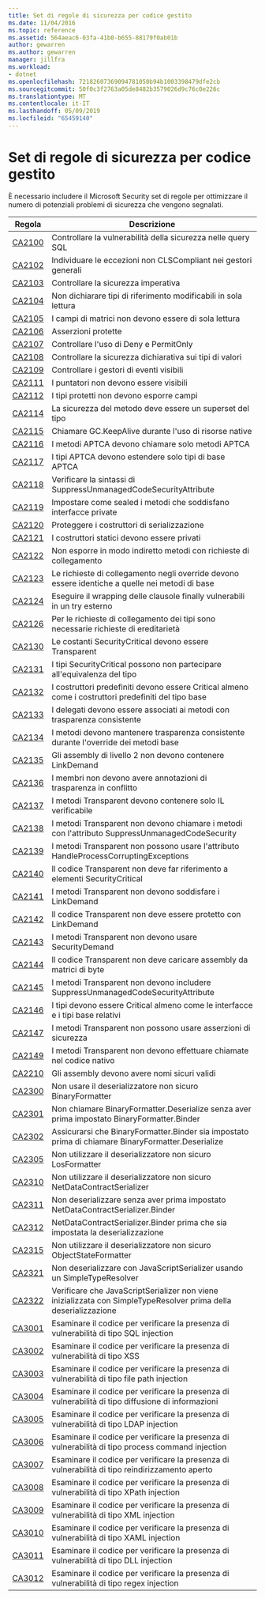```yaml
---
title: Set di regole di sicurezza per codice gestito
ms.date: 11/04/2016
ms.topic: reference
ms.assetid: 564aeac6-03fa-41b0-b655-88179f0ab01b
author: gewarren
ms.author: gewarren
manager: jillfra
ms.workload:
- dotnet
ms.openlocfilehash: 72182607369094781050b94b1003398479dfe2cb
ms.sourcegitcommit: 50f0c3f2763a05de8482b3579026d9c76c0e226c
ms.translationtype: MT
ms.contentlocale: it-IT
ms.lasthandoff: 05/09/2019
ms.locfileid: "65459140"
---
```

# <a name="security-rules-rule-set-for-managed-code"></a>Set di regole di sicurezza per codice gestito
È necessario includere il Microsoft Security set di regole per ottimizzare il numero di potenziali problemi di sicurezza che vengono segnalati.

|Regola|Descrizione|
|----------|-----------------|
|[CA2100](../code-quality/ca2100-review-sql-queries-for-security-vulnerabilities.md)|Controllare la vulnerabilità della sicurezza nelle query SQL|
|[CA2102](../code-quality/ca2102-catch-non-clscompliant-exceptions-in-general-handlers.md)|Individuare le eccezioni non CLSCompliant nei gestori generali|
|[CA2103](../code-quality/ca2103-review-imperative-security.md)|Controllare la sicurezza imperativa|
|[CA2104](../code-quality/ca2104-do-not-declare-read-only-mutable-reference-types.md)|Non dichiarare tipi di riferimento modificabili in sola lettura|
|[CA2105](../code-quality/ca2105-array-fields-should-not-be-read-only.md)|I campi di matrici non devono essere di sola lettura|
|[CA2106](../code-quality/ca2106-secure-asserts.md)|Asserzioni protette|
|[CA2107](../code-quality/ca2107-review-deny-and-permit-only-usage.md)|Controllare l'uso di Deny e PermitOnly|
|[CA2108](../code-quality/ca2108-review-declarative-security-on-value-types.md)|Controllare la sicurezza dichiarativa sui tipi di valori|
|[CA2109](../code-quality/ca2109-review-visible-event-handlers.md)|Controllare i gestori di eventi visibili|
|[CA2111](../code-quality/ca2111-pointers-should-not-be-visible.md)|I puntatori non devono essere visibili|
|[CA2112](../code-quality/ca2112-secured-types-should-not-expose-fields.md)|I tipi protetti non devono esporre campi|
|[CA2114](../code-quality/ca2114-method-security-should-be-a-superset-of-type.md)|La sicurezza del metodo deve essere un superset del tipo|
|[CA2115](../code-quality/ca2115-call-gc-keepalive-when-using-native-resources.md)|Chiamare GC.KeepAlive durante l'uso di risorse native|
|[CA2116](../code-quality/ca2116-aptca-methods-should-only-call-aptca-methods.md)|I metodi APTCA devono chiamare solo metodi APTCA|
|[CA2117](../code-quality/ca2117-aptca-types-should-only-extend-aptca-base-types.md)|I tipi APTCA devono estendere solo tipi di base APTCA|
|[CA2118](../code-quality/ca2118-review-suppressunmanagedcodesecurityattribute-usage.md)|Verificare la sintassi di SuppressUnmanagedCodeSecurityAttribute|
|[CA2119](../code-quality/ca2119-seal-methods-that-satisfy-private-interfaces.md)|Impostare come sealed i metodi che soddisfano interfacce private|
|[CA2120](../code-quality/ca2120-secure-serialization-constructors.md)|Proteggere i costruttori di serializzazione|
|[CA2121](../code-quality/ca2121-static-constructors-should-be-private.md)|I costruttori statici devono essere privati|
|[CA2122](../code-quality/ca2122-do-not-indirectly-expose-methods-with-link-demands.md)|Non esporre in modo indiretto metodi con richieste di collegamento|
|[CA2123](../code-quality/ca2123-override-link-demands-should-be-identical-to-base.md)|Le richieste di collegamento negli override devono essere identiche a quelle nei metodi di base|
|[CA2124](../code-quality/ca2124-wrap-vulnerable-finally-clauses-in-outer-try.md)|Eseguire il wrapping delle clausole finally vulnerabili in un try esterno|
|[CA2126](../code-quality/ca2126-type-link-demands-require-inheritance-demands.md)|Per le richieste di collegamento dei tipi sono necessarie richieste di ereditarietà|
|[CA2130](../code-quality/ca2130-security-critical-constants-should-be-transparent.md)|Le costanti SecurityCritical devono essere Transparent|
|[CA2131](../code-quality/ca2131-security-critical-types-may-not-participate-in-type-equivalence.md)|I tipi SecurityCritical possono non partecipare all'equivalenza del tipo|
|[CA2132](../code-quality/ca2132-default-constructors-must-be-at-least-as-critical-as-base-type-default-constructors.md)|I costruttori predefiniti devono essere Critical almeno come i costruttori predefiniti del tipo base|
|[CA2133](../code-quality/ca2133-delegates-must-bind-to-methods-with-consistent-transparency.md)|I delegati devono essere associati ai metodi con trasparenza consistente|
|[CA2134](../code-quality/ca2134-methods-must-keep-consistent-transparency-when-overriding-base-methods.md)|I metodi devono mantenere trasparenza consistente durante l'override dei metodi base|
|[CA2135](../code-quality/ca2135-level-2-assemblies-should-not-contain-linkdemands.md)|Gli assembly di livello 2 non devono contenere LinkDemand|
|[CA2136](../code-quality/ca2136-members-should-not-have-conflicting-transparency-annotations.md)|I membri non devono avere annotazioni di trasparenza in conflitto|
|[CA2137](../code-quality/ca2137-transparent-methods-must-contain-only-verifiable-il.md)|I metodi Transparent devono contenere solo IL verificabile|
|[CA2138](../code-quality/ca2138-transparent-methods-must-not-call-methods-with-the-suppressunmanagedcodesecurity-attribute.md)|I metodi Transparent non devono chiamare i metodi con l'attributo SuppressUnmanagedCodeSecurity|
|[CA2139](../code-quality/ca2139-transparent-methods-may-not-use-the-handleprocesscorruptingexceptions-attribute.md)|I metodi Transparent non possono usare l'attributo HandleProcessCorruptingExceptions|
|[CA2140](../code-quality/ca2140-transparent-code-must-not-reference-security-critical-items.md)|Il codice Transparent non deve far riferimento a elementi SecurityCritical|
|[CA2141](../code-quality/ca2141-transparent-methods-must-not-satisfy-linkdemands.md)|I metodi Transparent non devono soddisfare i LinkDemand|
|[CA2142](../code-quality/ca2142-transparent-code-should-not-be-protected-with-linkdemands.md)|Il codice Transparent non deve essere protetto con LinkDemand|
|[CA2143](../code-quality/ca2143-transparent-methods-should-not-use-security-demands.md)|I metodi Transparent non devono usare SecurityDemand|
|[CA2144](../code-quality/ca2144-transparent-code-should-not-load-assemblies-from-byte-arrays.md)|Il codice Transparent non deve caricare assembly da matrici di byte|
|[CA2145](../code-quality/ca2145-transparent-methods-should-not-be-decorated-with-the-suppressunmanagedcodesecurityattribute.md)|I metodi Transparent non devono includere SuppressUnmanagedCodeSecurityAttribute|
|[CA2146](../code-quality/ca2146-types-must-be-at-least-as-critical-as-their-base-types-and-interfaces.md)|I tipi devono essere Critical almeno come le interfacce e i tipi base relativi|
|[CA2147](../code-quality/ca2147-transparent-methods-may-not-use-security-asserts.md)|I metodi Transparent non possono usare asserzioni di sicurezza|
|[CA2149](../code-quality/ca2149-transparent-methods-must-not-call-into-native-code.md)|I metodi Transparent non devono effettuare chiamate nel codice nativo|
|[CA2210](../code-quality/ca2210-assemblies-should-have-valid-strong-names.md)|Gli assembly devono avere nomi sicuri validi|
|[CA2300](ca2300-do-not-use-insecure-deserializer-binaryformatter.md)|Non usare il deserializzatore non sicuro BinaryFormatter|
|[CA2301](ca2301-do-not-call-binaryformatter-deserialize-without-first-setting-binaryformatter-binder.md)|Non chiamare BinaryFormatter.Deserialize senza aver prima impostato BinaryFormatter.Binder|
|[CA2302](ca2302-ensure-binaryformatter-binder-is-set-before-calling-binaryformatter-deserialize.md)|Assicurarsi che BinaryFormatter.Binder sia impostato prima di chiamare BinaryFormatter.Deserialize|
|[CA2305](ca2305-do-not-use-insecure-deserializer-losformatter.md)|Non utilizzare il deserializzatore non sicuro LosFormatter|
|[CA2310](ca2310-do-not-use-insecure-deserializer-netdatacontractserializer.md)|Non utilizzare il deserializzatore non sicuro NetDataContractSerializer|
|[CA2311](ca2311-do-not-deserialize-without-first-setting-netdatacontractserializer-binder.md)|Non deserializzare senza aver prima impostato NetDataContractSerializer.Binder|
|[CA2312](ca2312-ensure-netdatacontractserializer-binder-is-set-before-deserializing.md)|NetDataContractSerializer.Binder prima che sia impostata la deserializzazione|
|[CA2315](ca2315-do-not-use-insecure-deserializer-objectstateformatter.md)|Non utilizzare il deserializzatore non sicuro ObjectStateFormatter|
|[CA2321](ca2321.md)|Non deserializzare con JavaScriptSerializer usando un SimpleTypeResolver|
|[CA2322](ca2322.md)|Verificare che JavaScriptSerializer non viene inizializzata con SimpleTypeResolver prima della deserializzazione|
|[CA3001](../code-quality/ca3001-review-code-for-sql-injection-vulnerabilities.md)|Esaminare il codice per verificare la presenza di vulnerabilità di tipo SQL injection|
|[CA3002](../code-quality/ca3002-review-code-for-xss-vulnerabilities.md)|Esaminare il codice per verificare la presenza di vulnerabilità di tipo XSS|
|[CA3003](../code-quality/ca3003-review-code-for-file-path-injection-vulnerabilities.md)|Esaminare il codice per verificare la presenza di vulnerabilità di tipo file path injection|
|[CA3004](../code-quality/ca3004-review-code-for-information-disclosure-vulnerabilities.md)|Esaminare il codice per verificare la presenza di vulnerabilità di tipo diffusione di informazioni|
|[CA3005](../code-quality/ca3005-review-code-for-ldap-injection-vulnerabilities.md)|Esaminare il codice per verificare la presenza di vulnerabilità di tipo LDAP injection|
|[CA3006](../code-quality/ca3006-review-code-for-process-command-injection-vulnerabilities.md)|Esaminare il codice per verificare la presenza di vulnerabilità di tipo process command injection|
|[CA3007](../code-quality/ca3007-review-code-for-open-redirect-vulnerabilities.md)|Esaminare il codice per verificare la presenza di vulnerabilità di tipo reindirizzamento aperto|
|[CA3008](../code-quality/ca3008-review-code-for-xpath-injection-vulnerabilities.md)|Esaminare il codice per verificare la presenza di vulnerabilità di tipo XPath injection|
|[CA3009](../code-quality/ca3009-review-code-for-xml-injection-vulnerabilities.md)|Esaminare il codice per verificare la presenza di vulnerabilità di tipo XML injection|
|[CA3010](../code-quality/ca3010-review-code-for-xaml-injection-vulnerabilities.md)|Esaminare il codice per verificare la presenza di vulnerabilità di tipo XAML injection|
|[CA3011](../code-quality/ca3011-review-code-for-dll-injection-vulnerabilities.md)|Esaminare il codice per verificare la presenza di vulnerabilità di tipo DLL injection|
|[CA3012](../code-quality/ca3012-review-code-for-regex-injection-vulnerabilities.md)|Esaminare il codice per verificare la presenza di vulnerabilità di tipo regex injection|
